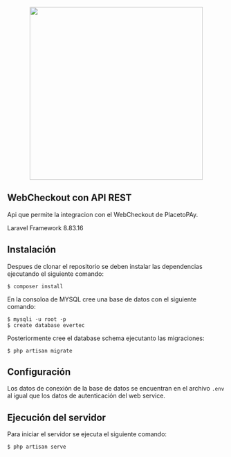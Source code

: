 <p align="center"><a href="https://laravel.com" target="_blank"><img src="https://raw.githubusercontent.com/laravel/art/master/logo-lockup/5%20SVG/2%20CMYK/1%20Full%20Color/laravel-logolockup-cmyk-red.svg" width="400"></a></p>


## WebCheckout con API REST

Api que permite la integracion con el WebCheckout de PlacetoPAy.

Laravel Framework 8.83.16

## Instalación

Despues de clonar el repositorio se deben instalar las dependencias ejecutando el siguiente comando:


    $ composer install
    
En la consoloa de MYSQL cree una base de datos con el siguiente comando:


    $ mysqli -u root -p
    $ create database evertec

Posteriormente cree el database schema ejecutanto las migraciones:

    $ php artisan migrate


## Configuración

Los datos de conexión de la base de datos se encuentran en el archivo `.env` al igual que los datos de autenticación del web service.


## Ejecución del servidor

Para iniciar el servidor se ejecuta el siguiente comando:


    $ php artisan serve

